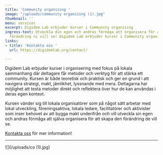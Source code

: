 ```yaml
---
title: 'Community organising '
image: "/uploads/community organising (1).jpg"
thumbnail: ''
menu: services
excerpt: Digidem Lab erbjuder kurser i Community organising
ingress-text: Utveckla din egen och andras förmåga att organisera för att skapa den
  förändring ni vill se! Digidem Lab erbjuder kurser i Community organising
links:
- title: 'Kontakta oss '
  url: https://digidemlab.org/contact/

---
```

Digidem Lab erbjuder kurser i organisering med fokus på lokala sammanhang där deltagare får metoder och verktyg för att stärka ett community. Kursen är både teoretisk och praktisk och ger en grund i att navigera strategi, makt, jämlikhet, lyssnande med mera. Deltagarna har möjlighet att testa metoder direkt och reflektera över hur de kan användas i deras egen kontext.

Kursen vänder sig till lokala organisatörer som på något sätt arbetar med lokal utveckling, föreningsaktiva, lokala ledare, facilitatörer och aktivister som inser behovet av att bygga makt underifrån och vill utveckla sin egen och andras förmåga att själva organisera för att skapa den förändring de vill se.

[Kontakta oss](https://digidemlab.org/contact/ "Kontakta oss") för mer information!

---

![](/uploads/co (1).jpg)

